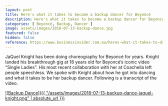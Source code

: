 ```yaml
---
layout: post
title: Here's what it takes to become a backup dancer for Beyoncé
description: Here's what it takes to become a backup dancer for Beyoncé
categories: [ Beyoncé, Backup, Dancer ]
image: assets/images/2018-07-13-backup-dance.jpg
featured: false
hidden: false
reference: https://www.businessinsider.com.au/heres-what-it-takes-to-dance-for-beyonce-backup-dancers-show-choreography-2018-6?r=US&IR=T
---
```

JaQuel Knight has been doing choreography for Beyoncé for years. Knight landed his breakthrough gig at 18 years old for Beyoncé’s iconic video “Single Ladies”. His most recent collaboration with her at Coachella left people speechless. We spoke with Knight about how he got into dancing and what it takes to be her backup dancer. Following is a transcript of the video.

<a href="https://hlsrv.vidible.tv/prod/5b47974d1f816d4771d97c2b/2018-07-12/hls/playlist_v2.m3u8?PR=E&S=IfGFTHxRogYhNf3SfeULtQKA1ByirKbPzBdg80fxPxPY0dA9koCaGVBFPvm8CHTT" target="_blank">![Backup Dance]({{ "/assets/images/2018-07-13-backup-dance-jaquel-knight.png" | absolute_url }})</a>
